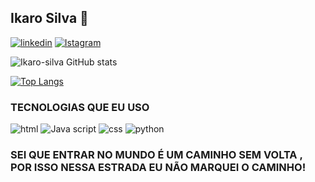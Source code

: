 ## Ikaro Silva  🐻
[![linkedin](https://img.shields.io/badge/LinkedIn-0077B5?style=for-the-badge&logo=linkedin&logoColor=white)](https://br.linkedin.com/in/ikaro-silva-71071b221)
[![Istagram](https://img.shields.io/badge/Instagram-E4405F?style=for-the-badge&logo=instagram&logoColor=white)](https://www.instagram.com/afroo_zen/)

![Ikaro-silva GitHub stats](https://github-readme-stats.vercel.app/api?username=Ikaro-silva&show_icons=true&theme=dark)

[![Top Langs](https://github-readme-stats.vercel.app/api/top-langs/?username=Ikaro-silva&layout=compact)](https://github.com/anuraghazra/github-readme-stats)


### TECNOLOGIAS QUE EU USO 
<div style = display:inline_block> 
    <img aling= "center" alt="html" src ="https://img.shields.io/badge/HTML-239120?style=for-the-badge&logo=html5&logoColor=white"/>
    <img aling= "center" alt="Java script" src ="https://img.shields.io/badge/JavaScript-F7DF1E?style=for-the-badge&logo=javascript&logoColor=black"/>
    <img aling= "center" alt="css" src ="https://img.shields.io/badge/CSS-239120?&style=for-the-badge&logo=css3&logoColor=white"/>
    <img aling= "center" alt="python" src ="https://img.shields.io/badge/Python-14354C?style=for-the-badge&logo=python&logoColor=white"/>
</div>

### SEI QUE ENTRAR NO MUNDO É UM CAMINHO SEM VOLTA , POR ISSO NESSA ESTRADA EU NÃO MARQUEI O CAMINHO!

